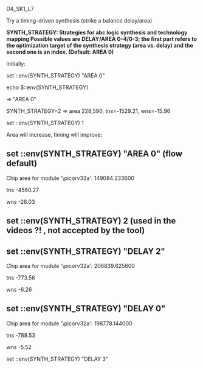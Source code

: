 D4_SK1_L7

Try a timing-driven synthesis (strike a balance delay/area)

**SYNTH_STRATEGY: Strategies for abc logic synthesis and technology mapping
Possible values are DELAY/AREA 0-4/0-3; the first part refers to the optimization target of the synthesis strategy (area vs. delay) and the second one is an index.
(Default: AREA 0)**

Initially:

set ::env(SYNTH_STRATEGY) "AREA 0"

echo $::env(SYNTH_STRATEGY)

=> "AREA 0"

SYNTH_STRATEGY=2 => area 228,590, tns=-1529.21, wns=-15.96



set ::env(SYNTH_STRATEGY) 1

Area will increase, timing will improve:



## set ::env(SYNTH_STRATEGY) "AREA 0"  (flow default)

Chip area for module '\picorv32a': 149084.233600

tns -4560.27

wns -28.03



## set ::env(SYNTH_STRATEGY) 2  (used in the videos ?! , not accepted by the tool)



## set ::env(SYNTH_STRATEGY) "DELAY 2"

Chip area for module '\picorv32a': 206839.625600

tns -773.56

wns -6.26



## set ::env(SYNTH_STRATEGY) "DELAY 0"

Chip area for module '\picorv32a': 198778.144000

tns -788.53

wns -5.52


set ::env(SYNTH_STRATEGY) "DELAY 3"







